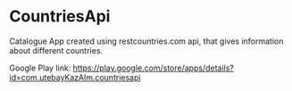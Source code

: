 # CountriesApi
Catalogue App created using restcountries.com api, that gives information about different countries. 

Google Play link: https://play.google.com/store/apps/details?id=com.utebayKazAlm.countriesapi

